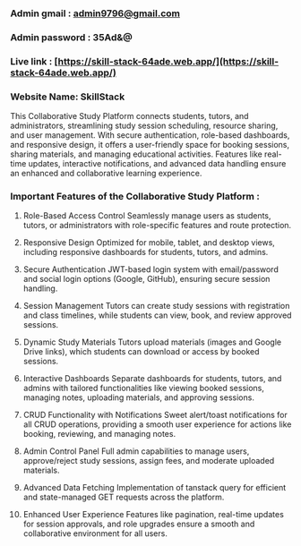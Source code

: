 
### Admin gmail : admin9796@gmail.com

### Admin password : 35Ad&@

### Live link : [https://skill-stack-64ade.web.app/](https://skill-stack-64ade.web.app/)

### Website Name: SkillStack

This Collaborative Study Platform connects students, tutors, and administrators, streamlining study session scheduling, resource sharing, and user management. With secure authentication, role-based dashboards, and responsive design, it offers a user-friendly space for booking sessions, sharing materials, and managing educational activities. Features like real-time updates, interactive notifications, and advanced data handling ensure an enhanced and collaborative learning experience.

### Important Features of the Collaborative Study Platform : 

1. Role-Based Access Control
Seamlessly manage users as students, tutors, or administrators with role-specific features and route protection.

2. Responsive Design
Optimized for mobile, tablet, and desktop views, including responsive dashboards for students, tutors, and admins.

3. Secure Authentication
JWT-based login system with email/password and social login options (Google, GitHub), ensuring secure session handling.

4. Session Management
Tutors can create study sessions with registration and class timelines, while students can view, book, and review approved sessions.

5. Dynamic Study Materials
Tutors upload materials (images and Google Drive links), which students can download or access by booked sessions.

6. Interactive Dashboards
Separate dashboards for students, tutors, and admins with tailored functionalities like viewing booked sessions, managing notes, uploading materials, and approving sessions.

7. CRUD Functionality with Notifications
Sweet alert/toast notifications for all CRUD operations, providing a smooth user experience for actions like booking, reviewing, and managing notes.

8. Admin Control Panel
Full admin capabilities to manage users, approve/reject study sessions, assign fees, and moderate uploaded materials.

9. Advanced Data Fetching
Implementation of tanstack query for efficient and state-managed GET requests across the platform.

10. Enhanced User Experience
Features like pagination, real-time updates for session approvals, and role upgrades ensure a smooth and collaborative environment for all users.
